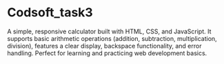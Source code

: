 # Codsoft_task3



A simple, responsive calculator built with HTML, CSS, and JavaScript. It supports basic arithmetic operations (addition, subtraction, multiplication, division), features a clear display, backspace functionality, and error handling. Perfect for learning and practicing web development basics.
